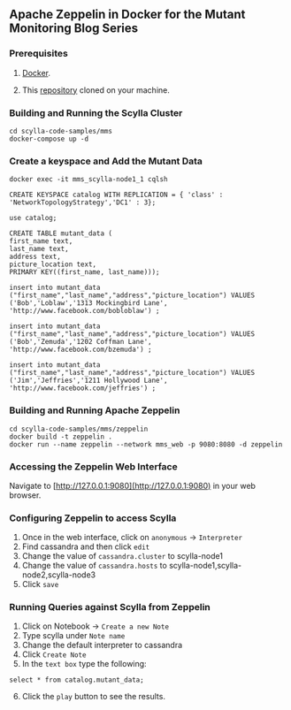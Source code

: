 ## Apache Zeppelin in Docker for the Mutant Monitoring Blog Series

### Prerequisites ###

1. [Docker](https://docs.docker.com/engine/installation/).

2. This [repository](https://github.com/scylladb/scylla-code-samples) cloned on your machine.

### Building and Running the Scylla Cluster
```
cd scylla-code-samples/mms
docker-compose up -d
```

### Create a keyspace and Add the Mutant Data

```
docker exec -it mms_scylla-node1_1 cqlsh

CREATE KEYSPACE catalog WITH REPLICATION = { 'class' : 'NetworkTopologyStrategy','DC1' : 3};

use catalog;

CREATE TABLE mutant_data (
first_name text,
last_name text, 
address text, 
picture_location text,
PRIMARY KEY((first_name, last_name)));

insert into mutant_data ("first_name","last_name","address","picture_location") VALUES ('Bob','Loblaw','1313 Mockingbird Lane', 'http://www.facebook.com/bobloblaw') ;

insert into mutant_data ("first_name","last_name","address","picture_location") VALUES ('Bob','Zemuda','1202 Coffman Lane', 'http://www.facebook.com/bzemuda') ;

insert into mutant_data ("first_name","last_name","address","picture_location") VALUES ('Jim','Jeffries','1211 Hollywood Lane', 'http://www.facebook.com/jeffries') ;
```

### Building and Running Apache Zeppelin

```
cd scylla-code-samples/mms/zeppelin
docker build -t zeppelin .
docker run --name zeppelin --network mms_web -p 9080:8080 -d zeppelin
```

### Accessing the Zeppelin Web Interface

Navigate to [http://127.0.0.1:9080](http://127.0.0.1:9080) in your web browser.

### Configuring Zeppelin to access Scylla

1. Once in the web interface, click on ```anonymous``` -> ```Interpreter```
2. Find cassandra and then click ```edit```
3. Change the value of ```cassandra.cluster``` to scylla-node1
4. Change the value of ```cassandra.hosts```	to scylla-node1,scylla-node2,scylla-node3
5. Click ```save```

### Running Queries against Scylla from Zeppelin
1. Click on Notebook -> ```Create a new Note```
2. Type scylla under ```Note name```
3. Change the default interpreter to cassandra
4. Click ```Create Note```
5. In the ```text box``` type the following:
```
select * from catalog.mutant_data;
```
6. Click the ```play``` button to see the results.



